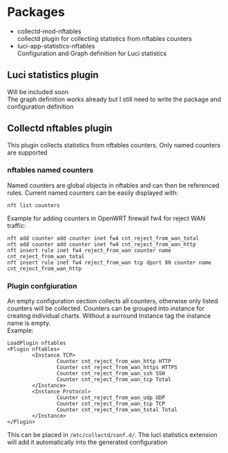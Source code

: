 # Packages
- collectd-mod-nftables  
collectd plugin for collecting statistics from nftables counters
- luci-app-statistics-nftables  
Configuration and Graph definition for Luci statistics
## Luci statistics plugin
Will be included soon  
The graph definition works already but I still need to write the package and configuration definition
## Collectd nftables plugin
This plugin collects statistics from nftables counters. Only named counters are supported
### nftables named counters
Named counters are global objects in nftables and can then be referenced rules.
Current named counters can be easily displayed with:
```
nft list counters
```

Example for adding counters in OpenWRT firewall fw4 for reject WAN traffic:
```
nft add counter add counter inet fw4 cnt_reject_from_wan_total
nft add counter add counter inet fw4 cnt_reject_from_wan_http
nft insert rule inet fw4 reject_from_wan counter name cnt_reject_from_wan_total
nft insert rule inet fw4 reject_from_wan tcp dport 80 counter name cnt_reject_from_wan_http
```
### Plugin confgiuration
An empty configuration section collects all counters, otherwise only listed counters will be collected. Counters can be grouped into instance for creating individual charts. Without a surround Instance tag the instance name is empty.  
Example: 
```
LoadPlugin nftables
<Plugin nftables>
        <Instance TCP>
                Counter cnt_reject_from_wan_http HTTP
                Counter cnt_reject_from_wan_https HTTPS
                Counter cnt_reject_from_wan_ssh SSH
                Counter cnt_reject_from_wan_tcp Total
        </Instance>
        <Instance Protocol>
                Counter cnt_reject_from_wan_udp UDP
                Counter cnt_reject_from_wan_tcp TCP
                Counter cnt_reject_from_wan_total Total
        </Instance>
</Plugin>
```
This can be placed in ```/etc/collectd/conf.d/```. The luci statistics extension will add it automatically into the generated configuration
